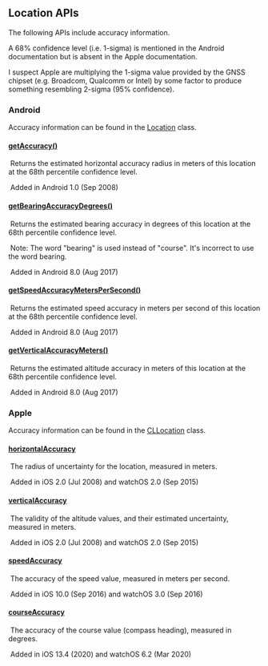 ## Location APIs

The following APIs include accuracy information.

A 68% confidence level (i.e. 1-sigma) is mentioned in the Android documentation but is absent in the Apple documentation.

I suspect Apple are multiplying the 1-sigma value provided by the GNSS chipset (e.g. Broadcom, Qualcomm or Intel) by some factor to produce something resembling 2-sigma (95% confidence).



### Android

Accuracy information can be found in the [Location](https://developer.android.com/reference/android/location/Location) class.

#### [getAccuracy()](https://developer.android.com/reference/android/location/Location#getAccuracy())

​	Returns the estimated horizontal accuracy radius in meters of this location at the 68th percentile confidence level.

​    Added in Android 1.0 (Sep 2008)

#### [getBearingAccuracyDegrees()](https://developer.android.com/reference/android/location/Location#getBearingAccuracyDegrees())

​	Returns the estimated bearing accuracy in degrees of this location at the 68th percentile confidence level.

​	Note: The word "bearing" is used instead of "course". It's incorrect to use the word bearing.

​    Added in Android 8.0 (Aug 2017)

#### [getSpeedAccuracyMetersPerSecond()](https://developer.android.com/reference/android/location/Location#getSpeedAccuracyMetersPerSecond())

​	Returns the estimated speed accuracy in meters per second of this location at the 68th percentile confidence level.

​    Added in Android 8.0 (Aug 2017)

#### [getVerticalAccuracyMeters()](https://developer.android.com/reference/android/location/Location#getVerticalAccuracyMeters())

​	Returns the estimated altitude accuracy in meters of this location at the 68th percentile confidence level.

​    Added in Android 8.0 (Aug 2017)



### Apple

Accuracy information can be found in the [CLLocation](https://developer.apple.com/documentation/corelocation/cllocation) class.

#### [horizontalAccuracy](https://developer.apple.com/documentation/corelocation/cllocation/1423599-horizontalaccuracy)

​	The radius of uncertainty for the location, measured in meters.

​    Added in iOS 2.0 (Jul 2008) and watchOS 2.0 (Sep 2015)

#### [verticalAccuracy](https://developer.apple.com/documentation/corelocation/cllocation/1423550-verticalaccuracy)

​	The validity of the altitude values, and their estimated uncertainty, measured in meters.

​    Added in iOS 2.0 (Jul 2008) and watchOS 2.0 (Sep 2015)

#### [speedAccuracy](https://developer.apple.com/documentation/corelocation/cllocation/3524340-speedaccuracy)

​	The accuracy of the speed value, measured in meters per second.

​    Added in iOS 10.0 (Sep 2016) and watchOS 3.0 (Sep 2016)

#### [courseAccuracy](https://developer.apple.com/documentation/corelocation/cllocation/3524338-courseaccuracy)

​	The accuracy of the course value (compass heading), measured in degrees.

​    Added in iOS 13.4 (2020) and watchOS 6.2 (Mar 2020)


